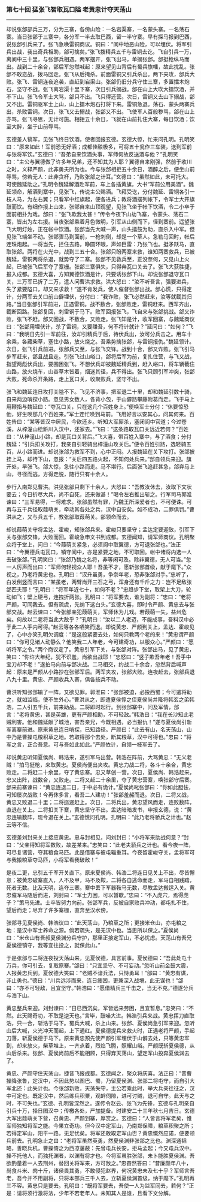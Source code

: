 ### 第七十回 猛张飞智取瓦口隘 老黄忠计夺天荡山
---

却说张郃部兵三万，分为三寨，各傍山险：一名宕渠寨，一名蒙头寨。一名荡石寨。当日张郃于三寨中，各分军一半去取巴西，留一半守寨。早有探马报到巴西，说张郃引兵来了。张飞急唤雷铜商议。铜曰：“阆中地恶山险，可以埋伏。将军引兵出战，我出奇兵相助，郃可擒矣。”张飞拨精兵五千与雷铜去讫。飞自引兵一万，离阆中三十里，与张郃兵相遇。两军摆开，张飞出马，单搦张郃。郃挺枪纵马而出。战到二十余合，郃后军忽然喊起：原来望见山背后有蜀兵旗幡，故此扰乱。张郃不敢恋战，拨马回走。张飞从后掩杀。前面雷铜又引兵杀出。两下夹攻，郃兵大败。张飞、雷铜连夜追袭，直赶到宕渠山。张郃仍旧分兵守住三寨，多置擂木炮石，坚守不战。张飞离宕渠十里下寨，次日引兵搦战。郃在山上大吹大擂饮酒，并不下山。张飞令军士大骂，郃只不出。飞只得还营。次日，雷铜又去山下搦战，郃又不出。雷铜驱军士上山，山上擂木炮石打将下来。雷铜急退。荡石、蒙头两寨兵出，杀败雷铜。次日，张飞又去搦战，张郃又不出。飞使军人百般秽骂，郃在山上亦骂。张飞寻思，无计可施。相拒五十余日，飞就在山前扎住大寨，每日饮酒；饮至大醉，坐于山前辱骂。  

玄德差人犒军，见张飞终日饮酒，使者回报玄德。玄德大惊，忙来问孔明。孔明笑曰：“原来如此！军前恐无好酒；成都佳酿极多，可将五十瓮作三车装，送到军前与张将军饮。”玄德曰：“吾弟自来饮酒失事，军师何故反送酒与他？”孔明笑曰：“主公与翼德做了许多年兄弟，还不知其为人耶？翼德自来刚强，然前于收川之时，义释严颜，此非勇夫所为也。今与张郃相拒五十余日，酒醉之后，便坐山前辱骂，傍若无人：此非贪杯，乃败张郃之计耳。”玄德曰：“虽然如此，未可托大。可使魏延助之。”孔明令魏延解酒赴军前，车上各插黄旗，大书“军前公用美酒”。魏延领命，解酒到寨中，见张飞，传说主公赐酒。飞拜受讫，分付魏延、雷铜各引一枝人马，为左右翼；只看军中红旗起，便各进兵；教将酒摆列帐下，令军士大开旗鼓而饮。有细作报上山来，张郃自来山顶观望，见张飞坐于帐下饮酒，令二小卒于面前相扑为戏。郃曰：“张飞欺我太甚！”传令今夜下山劫飞寨，令蒙头、荡石二寨，皆出为左右援。当夜张郃乘着月色微明，引军从山侧而下，径到寨前。遥望张飞大明灯烛，正在帐中饮酒。张郃当先大喊一声，山头擂鼓为助，直杀入中军。但见张飞端坐不动。张郃骤马到面前，一枪刺倒，却是一个草人。急勒马回时，帐后连珠炮起。一将当先，拦住去路，睁圆环眼，声如巨雷：乃张飞也。挺矛跃马，直取张郃。两将在火光中，战到三五十合。张郃只盼两寨来救，谁知两寨救兵，已被魏延，雷铜两将杀退，就势夺了二寨。张郃不见救兵至，正没奈何，又见山上火起，已被张飞后军夺了寨栅。张郃三寨俱失，只得奔瓦口关去了。张飞大获胜捷，报入成都。玄德大喜，方知翼德饮酒是计，只要诱张郃下山。却说张郃退守瓦口关，三万军已折了二万，遣人问曹洪求救。洪大怒曰：“汝不听吾言，强要进兵，失了紧要隘口，却又来求救！”遂不肯发兵，使人催督张郃出战。郃心慌，只得定计，分两军去关口前山僻埋伏，分付曰：“我诈败，张飞必然赶来，汝等就截其归路。”当日张郃引军前进，正遇雷铜。战不数合，张郃败走，雷铜赶来。西军齐出，截断回路。张郃复回，刺雷铜于马下。败军回报张飞，飞自来与张郃挑战。郃又诈败，张飞不赶。郃又回战，不数合，又败走。张飞知是计，收军回寨，与魏延商议曰：“张郃用埋伏计，杀了雷铜，又要赚吾，何不将计就计？”延问曰：“如何？”飞曰：“我明日先引一军前往，汝却引精兵于后，待伏兵出，汝可分兵击之。用车十余乘，各藏柴草，塞住小路，放火烧之。吾乘势擒张郃，与雷铜报仇。”魏延领计。次日，张飞引兵前进。张郃兵又至，与张飞交锋。战到十合，郃又诈败。张飞引马步军赶来，郃且战且走。引张飞过山峪口，郃将后军为前，复扎住营，与飞又战，指望两彪伏兵出，要围困张飞。不想伏兵却被魏延精兵到，赶入峪口，将车辆截住山路，放火烧车，山谷草木皆着，烟迷其径，兵不得出。张飞只顾引军冲突，张郃大败，死命杀开条路，走上瓦口关，收聚败兵，坚守不出。  

张飞和魏延连日攻打关隘不下。飞见不济事，把军退二十里，却和魏延引数十骑，自来两边哨探小路。忽见男女数人，各背小包，于山僻路攀藤附葛而走。飞于马上用鞭指与魏延曰：“夺瓦口关，只在这几个百姓身上。”便唤军士分付：“休要惊恐他，好生唤那几个百姓来。”军士连忙唤到马前。飞用好言以安其心，问其何来。百姓告曰：“某等皆汉中居民，今欲还乡。听知大军厮杀，塞闭阆中官道；今过苍溪，从梓潼山桧釿川入汉中，还家去。”飞曰：“这条路取瓦口关远近若何？”百姓曰：“从梓潼山小路，却是瓦口关背后。”飞大喜，带百姓入寨中，与了酒食；分付魏延：“引兵扣关攻打，我亲自引轻骑出梓潼山攻关后。”便令百姓引路，选轻骑五百，从小路而进。却说张郃为救军不到，心中正闷。人报魏延在关下攻打。张郃披挂上马，却待下山，忽报：“关后四五路火起，不知何处兵来。”郃自领兵来迎。旗开处，早张飞。郃大惊，急往小路而走。马不堪行。后面张飞追赶甚急，郃弃马上山，寻径而逃，方得走脱，随行只有十余人。  

步行入南郑见曹洪。洪见张郃只剩下十余人，大怒曰：“吾教汝休去，汝取下文状要去；今日折尽大兵，尚不自死，还来做甚！”喝令左右推出斩之。行军司马郭淮谏曰：“三军易得，一将难求。张郃虽然有罪，乃魏王所深爱者也，不可便诛。可再与五千兵径取葭萌关，牵动其各处之兵，汉中自安矣。如不成功，二罪俱罚。”曹洪从之，又与兵五千，教张郃取葭萌关。郃领命而去。  

却说葭萌关守将孟达、霍峻，知张郃兵来。霍峻只要坚守；孟达定要迎敌，引军下关与张郃交锋，大败而回。霍峻急申文书到成都。玄德闻知，请军师商议。孔明聚众将于堂上，问曰：“今葭萌关紧急，必须阆中取翼德，方可退张郃也。”法正曰：“今翼德兵屯瓦口，镇守阆中，亦是紧要之地，不可取回。帐中诸将内选一人去破张郃。”孔明笑曰：“张郃乃魏之名将，非等闲可及。除非翼德，无人可当。”忽一人厉声而出曰：“军师何轻视众人耶！吾虽不才，愿斩张郃首级，献于麾下。”众视之，乃老将黄忠也。孔明曰：“汉升虽勇，争奈年老，恐非张郃对手。”忠听了，白发倒竖而言曰：“某虽老，两臂尚开三石之弓，浑身还有千斤之力：岂不足敌张郃匹夫耶！”孔明曰：“将军年近七十，如何不老？”忠趋步下堂，取架上大刀，轮动如飞；壁上硬弓，连拽折两张。孔明曰：“将军要去，谁为副将：”忠曰：“老将严颜，可同我去。但有疏虞，先纳下这白头。”玄德大喜，即时令严颜、黄忠去与张郃交战。赵云谏曰：“今张郃亲犯葭萌关，军师休为儿戏。若葭萌一失，益州危矣。何故以二老将当此大敌乎？”孔明曰：“汝以二人老迈，不能成事，吾料汉中必于此二人手内可得。”赵云等各各哂笑而退。却说黄忠、严颜到关上，孟达、霍峻见了，心中亦笑孔明欠调度：“是这般紧要去处，如何只教两个老的来！”黄忠谓严颜曰：“你可见诸人动静么？他笑我二人年老，今可建奇功，以服众心。”严颜曰：“愿听将军之令。”两个商议定了。黄忠引军下关，与张郃对阵。张郃出马，见了黄忠，笑曰：“你许大年纪，犹不识羞，尚欲出战耶！”忠怒曰：“竖子欺吾年老！吾手中宝刀却不老！”遂拍马向前与郃决战。二马相交，约战二十余合，忽然背后喊声起：原来是严颜从小路抄在张郃军后。两军夹攻，张郃大败。连夜赶去，张郃兵退八九十里。黄忠、严颜收兵入寨，俱各按兵不动。  

曹洪听知张郃输了一阵，又欲见罪。郭淮曰：“张郃被迫，必投西蜀；今可遣将助之，就如监临，使不生外心。”曹洪从之，即遣夏侯惇之侄夏侯尚并降将韩玄之弟韩浩，二人引五千兵，前来助战。二将即时起行。到张郃寨中，问及军情，郃言：“老将黄忠，甚是英雄，更有严颜相助，不可轻敌。”韩浩曰：“我在长沙知此老贼利害。他和魏延献了城池，害吾亲兄，今既相遇，必当报仇！”遂与夏侯尚引新军离寨前进。原来黄忠连日哨探，已知路径。严颜曰：“此去有山，名天荡山，山中乃是曹操屯粮积草之地。若取得那个去处，断其粮草，汉中可得也。”忠曰：“将军之言，正合吾意。可与吾如此如此。”严颜依计，自领一枝军去了。  

却说黄忠听知夏侯尚、韩浩来，遂引军马出营。韩浩在阵前，大骂黄忠：“无义老贼！”拍马挺枪，来取黄忠。夏侯尚便出夹攻。黄忠力战二将，各斗十余合，黄忠败走。二将赶二十余里，夺了黄忠寨。忠又草创一营。次日，夏侯尚、韩浩赶来，忠又出阵，战数合，又败走。二将又赶二十余里，夺了黄忠营寨，唤张郃守后寨。郃来前寨谏曰：“黄忠连退二日，于中必有诡计。”夏侯尚叱张郃曰：“你如此胆怯，可知屡次战败！今再休多言，看吾二人建功！”张郃羞赧而退。次日，二将又战，黄忠又败退二十里；二将迤逦赶上。次日，二将兵出，黄忠望风而走，连败数阵，直退在关上。二将扣关下寨，黄忠坚守不出。孟达暗暗发书，申报玄德，说：“黄忠连输数阵，现今退在关上。”玄德慌问孔明。孔明曰：“此乃老将骄兵之计也。”赵云等不信。  

玄德差刘封来关上接应黄忠。忠与封相见，问刘封曰：“小将军来助战何意？”封曰：“父亲得知将军数败，故差某来。”忠笑曰：“此老夫骄兵之计也。看今夜一阵，可尽复诸营，夺其粮食马匹。此是借寨与彼屯辎重耳。今夜留霍峻守关，孟将军可与我搬粮草夺马匹，小将军看我破敌！”  

是夜二更，忠引五千军开关直下。原来夏侯尚、韩浩二将连日见关上不出，尽皆懈怠；被黄忠破寨直入，人不及甲，马不及鞍，二将各自逃命而走，军马自相践踏，死者无数。比及天明，连夺三寨。寨中丢下军器鞍马无数，尽教孟达搬运入关。黄忠催军马随后而进，刘封曰：“军士力困，可以暂歇。”忠曰：“不入虎穴，焉得虎子？”策马先进。士卒皆努力向前。张郃军兵，反被自家败兵冲动，都屯扎不住，望后而走；尽弃了许多寨栅，直奔至汉水傍。  

张郃寻见夏侯尚、韩浩议曰：“此天荡山，乃粮草之所；更接米仓山，亦屯粮之地：是汉中军士养命之源。倘若疏失，是无汉中也。当思所以保之。”夏侯尚曰：“米仓山有吾叔夏侯渊分兵守护，那里正接定军山，不必忧虑。天荡山有吾兄夏侯德镇守，我等宜往投之，就保此山。”  

于是张郃与二将连夜投天荡山来，见夏侯德，具言前事。夏侯德曰：“吾此处屯十万兵，你可引去，复取原寨。”郃曰：“只宜坚守、不可妄动。”忽听山前金鼓大震，人报黄忠兵到。夏侯德大笑曰：“老贼不谙兵法，只恃勇耳！”郃曰：“黄忠有谋，非止勇也。”德曰：“川兵远涉而来，连日疲困，更兼深入战境，此无谋也！”郃曰：“亦不可轻敌，且宜坚守。”韩浩曰：“愿借精兵三千击之，当无不克。”德遂分兵与浩下山。  

黄忠整兵来迎。刘封谏曰：“日已西沉矣，军皆远来劳困，且宜暂息。”忠笑曰：“不然。此天赐奇功，不取是逆天也。”言毕，鼓噪大进。韩浩引兵来战。黄忠挥刀直取浩，只一合，斩浩于马下。蜀兵大喊，杀上山来。张郃、夏侯尚急引军来迎。忽听山后大喊，火光冲天而起，上下通红。夏侯德提兵来救火时，正遇老将严颜，手起刀落，斩夏侯德于马下。原来黄忠预先使严颜引军埋伏于山僻去处，只等黄忠军到，却来放火，柴草堆上，一齐点着，烈焰飞腾，照耀山峪。严颜既斩夏侯德，从山后杀来。张郃、夏侯尚前后不能相顾，只得弃天荡山，望定军山投奔夏侯渊去了。  

黄忠、严颜守住天荡山，捷音飞报成都。玄德闻之，聚众将庆喜。法正曰：“昔曹操降张鲁，定汉中，不因此势以图巴、蜀，乃留夏侯渊、张郃二将屯守，而自引大军北还：此失计也。今张郃新败，天荡失守，主公若乘此时，举大兵亲往征之，汉中可定也。既定汉中，然后练兵积粟，观衅伺隙，进可讨贼，退可自守。此天与之时，不可失也。”玄德、孔明皆深然之。遂传令赵云、张飞为先锋，玄德与孔明亲自引兵十万，择日图汉中；传檄各处，严加提备。时建安二十三年秋七月吉日。玄德大军出葭萌关下营，召黄忠、严颜到寨，厚赏之。玄德曰：“人皆言将军老矣，惟军师独知将军之能。今果立奇功。但今汉中定军山，乃南郑保障，粮草积聚之所；若得定军山，阳平一路，无足忧矣。将军还敢取定军山否？黄忠慨然应诺，便要领兵前去。孔明急止之曰：“老将军虽然英勇，然夏侯渊非张郃之比也。渊深通韬略，善晓兵机，曹操倚之为西凉藩蔽：先曾屯兵长安，拒马孟起；今又屯兵汉中。操不托他人，而独托渊者，以渊有将才也。今将军虽胜张郃，未卜能胜夏侯渊。吾欲酌量着一人去荆州，替回关将军来，方可敌之。”忠奋然答曰：“昔廉颇年八十，尚食斗米、肉十斤，诸侯畏其勇，不敢侵犯赵界，何况黄忠未及七十乎？军师言吾老，吾今并不用副将，只将本部兵三千人去，立斩夏侯渊首级，纳于麾下。”孔明再三不容。黄忠只是要去。孔明曰：“既将军要去，吾使一人为监军同去，若何？”正是：请将须行激将法，少年不若老年人。未知其人是谁，且看下文分解。  
